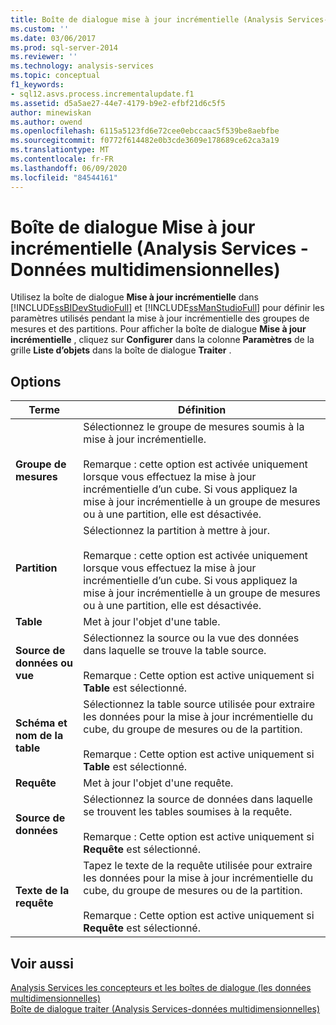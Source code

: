 ```yaml
---
title: Boîte de dialogue mise à jour incrémentielle (Analysis Services-données multidimensionnelles) | Microsoft Docs
ms.custom: ''
ms.date: 03/06/2017
ms.prod: sql-server-2014
ms.reviewer: ''
ms.technology: analysis-services
ms.topic: conceptual
f1_keywords:
- sql12.asvs.process.incrementalupdate.f1
ms.assetid: d5a5ae27-44e7-4179-b9e2-efbf21d6c5f5
author: minewiskan
ms.author: owend
ms.openlocfilehash: 6115a5123fd6e72cee0ebccaac5f539be8aebfbe
ms.sourcegitcommit: f0772f614482e0b3cde3609e178689ce62ca3a19
ms.translationtype: MT
ms.contentlocale: fr-FR
ms.lasthandoff: 06/09/2020
ms.locfileid: "84544161"
---
```

# <a name="incremental-update-dialog-box-analysis-services---multidimensional-data"></a>Boîte de dialogue Mise à jour incrémentielle (Analysis Services - Données multidimensionnelles)
  Utilisez la boîte de dialogue **Mise à jour incrémentielle** dans [!INCLUDE[ssBIDevStudioFull](../includes/ssbidevstudiofull-md.md)] et [!INCLUDE[ssManStudioFull](../includes/ssmanstudiofull-md.md)] pour définir les paramètres utilisés pendant la mise à jour incrémentielle des groupes de mesures et des partitions. Pour afficher la boîte de dialogue **Mise à jour incrémentielle** , cliquez sur **Configurer** dans la colonne **Paramètres** de la grille **Liste d’objets** dans la boîte de dialogue **Traiter** .  
  
## <a name="options"></a>Options  
  
|Terme|Définition|  
|----------|----------------|  
|**Groupe de mesures**|Sélectionnez le groupe de mesures soumis à la mise à jour incrémentielle.<br /><br /> Remarque : cette option est activée uniquement lorsque vous effectuez la mise à jour incrémentielle d’un cube. Si vous appliquez la mise à jour incrémentielle à un groupe de mesures ou à une partition, elle est désactivée.|  
|**Partition**|Sélectionnez la partition à mettre à jour.<br /><br /> Remarque : cette option est activée uniquement lorsque vous effectuez la mise à jour incrémentielle d’un cube. Si vous appliquez la mise à jour incrémentielle à un groupe de mesures ou à une partition, elle est désactivée.|  
|**Table**|Met à jour l'objet d'une table.|  
|**Source de données ou vue**|Sélectionnez la source ou la vue des données dans laquelle se trouve la table source.<br /><br /> Remarque : Cette option est active uniquement si **Table** est sélectionné.|  
|**Schéma et nom de la table**|Sélectionnez la table source utilisée pour extraire les données pour la mise à jour incrémentielle du cube, du groupe de mesures ou de la partition.<br /><br /> Remarque : Cette option est active uniquement si **Table** est sélectionné.|  
|**Requête**|Met à jour l'objet d'une requête.|  
|**Source de données**|Sélectionnez la source de données dans laquelle se trouvent les tables soumises à la requête.<br /><br /> Remarque : Cette option est active uniquement si **Requête** est sélectionné.|  
|**Texte de la requête**|Tapez le texte de la requête utilisée pour extraire les données pour la mise à jour incrémentielle du cube, du groupe de mesures ou de la partition.<br /><br /> Remarque : Cette option est active uniquement si **Requête** est sélectionné.|  
  
## <a name="see-also"></a>Voir aussi  
 [Analysis Services les concepteurs et les boîtes de dialogue &#40;les données multidimensionnelles&#41;](analysis-services-designers-and-dialog-boxes-multidimensional-data.md)   
 [Boîte de dialogue traiter &#40;Analysis Services-données multidimensionnelles&#41;](process-dialog-box-analysis-services-multidimensional-data.md)  
  
  
